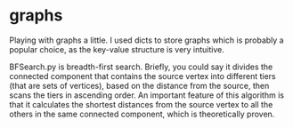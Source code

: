 # graphs
Playing with graphs a little.
I used dicts to store graphs which is probably a popular choice, as the key-value structure is very intuitive.

BFSearch.py is breadth-first search. 
Briefly, you could say it divides the connected component that contains the source vertex into different tiers (that are sets of vertices), based on the distance from the source, then scans the tiers in ascending order. An important feature of this algorithm is that it calculates the shortest distances from the source vertex to all the others in the same connected component, which is theoretically proven.
